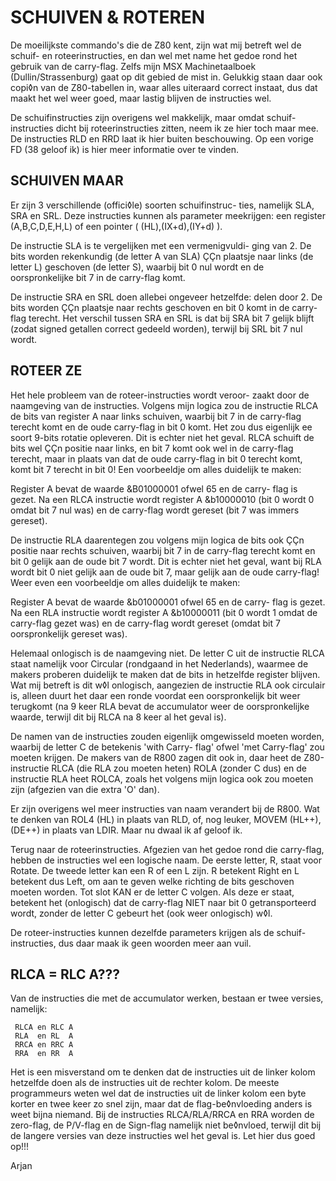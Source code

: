 # SCHUIVEN & ROTEREN

 De moeilijkste commando's die de Z80 kent, zijn wat mij 
 betreft wel de schuif- en roteerinstructies, en dan wel met 
 name het gedoe rond het gebruik van de carry-flag. Zelfs 
 mijn MSX Machinetaalboek (Dullin/Strassenburg) gaat op dit 
 gebied de mist in. Gelukkig staan daar ook copi◊n van de 
 Z80-tabellen in, waar alles uiteraard correct instaat, dus 
 dat maakt het wel weer goed, maar lastig blijven de 
 instructies wel.

 De schuifinstructies zijn overigens wel makkelijk, maar 
 omdat schuif-instructies dicht bij roteerinstructies zitten, 
 neem ik ze hier toch maar mee. De instructies RLD en RRD 
 laat ik hier buiten beschouwing. Op een vorige FD (38 geloof 
 ik) is hier meer informatie over te vinden.


## SCHUIVEN MAAR

 Er zijn 3 verschillende (offici◊le) soorten schuifinstruc-
 ties, namelijk SLA, SRA en SRL. Deze instructies kunnen als 
 parameter meekrijgen: een register (A,B,C,D,E,H,L) of een 
 pointer ( (HL),(IX+d),(IY+d) ).

 De instructie SLA is te vergelijken met een vermenigvuldi-
 ging van 2. De bits worden rekenkundig (de letter A van SLA) 
 ÇÇn plaatsje naar links (de letter L) geschoven (de letter 
 S), waarbij bit 0 nul wordt en de oorspronkelijke bit 7 in 
 de carry-flag komt.

 De instructie SRA en SRL doen allebei ongeveer hetzelfde: 
 delen door 2. De bits worden ÇÇn plaatsje naar rechts 
 geschoven en bit 0 komt in de carry-flag terecht. Het 
 verschil tussen SRA en SRL is dat bij SRA bit 7 gelijk 
 blijft (zodat signed getallen correct gedeeld worden), 
 terwijl bij SRL bit 7 nul wordt.


## ROTEER ZE

 Het hele probleem van de roteer-instructies wordt veroor-
 zaakt door de naamgeving van de instructies. Volgens mijn 
 logica zou de instructie RLCA de bits van register A naar 
 links schuiven, waarbij bit 7 in de carry-flag terecht komt 
 en de oude carry-flag in bit 0 komt. Het zou dus eigenlijk 
 ee soort 9-bits rotatie opleveren. Dit is echter niet het 
 geval. RLCA schuift de bits wel ÇÇn positie naar links, en 
 bit 7 komt ook wel in de carry-flag terecht, maar in plaats 
 van dat de oude carry-flag in bit 0 terecht komt, komt bit 7 
 terecht in bit 0! Een voorbeeldje om alles duidelijk te 
 maken:

 Register A bevat de waarde &B01000001 ofwel 65 en de carry- 
 flag is gezet. Na een RLCA instructie wordt register A 
 &b10000010 (bit 0 wordt 0 omdat bit 7 nul was) en de 
 carry-flag wordt gereset (bit 7 was immers gereset).

 De instructie RLA daarentegen zou volgens mijn logica de 
 bits ook ÇÇn positie naar rechts schuiven, waarbij bit 7 in 
 de carry-flag terecht komt en bit 0 gelijk aan de oude bit 7 
 wordt. Dit is echter niet het geval, want bij RLA wordt bit 
 0 niet gelijk aan de oude bit 7, maar gelijk aan de oude 
 carry-flag! Weer even een voorbeeldje om alles duidelijk te 
 maken:

 Register A bevat de waarde &b01000001 ofwel 65 en de carry-
 flag is gezet. Na een RLA instructie wordt register A 
 &b10000011 (bit 0 wordt 1 omdat de carry-flag gezet was) en 
 de carry-flag wordt gereset (omdat bit 7 oorspronkelijk 
 gereset was).

 Helemaal onlogisch is de naamgeving niet. De letter C uit de 
 instructie RLCA staat namelijk voor Circular (rondgaand in 
 het Nederlands), waarmee de makers proberen duidelijk te 
 maken dat de bits in hetzelfde register blijven. Wat mij 
 betreft is dit w◊l onlogisch, aangezien de instructie RLA 
 ook circulair is, alleen duurt het daar een ronde voordat 
 een oorspronkelijk bit weer terugkomt (na 9 keer RLA bevat 
 de accumulator weer de oorspronkelijke waarde, terwijl dit 
 bij RLCA na 8 keer al het geval is).

 De namen van de instructies zouden eigenlijk omgewisseld 
 moeten worden, waarbij de letter C de betekenis 'with Carry-
 flag' ofwel 'met Carry-flag' zou moeten krijgen. De makers 
 van de R800 zagen dit ook in, daar heet de Z80-instructie 
 RLCA (die RLA zou moeten heten) ROLA (zonder C dus) en de 
 instructie RLA heet ROLCA, zoals het volgens mijn logica ook 
 zou moeten zijn (afgezien van die extra 'O' dan).

 Er zijn overigens wel meer instructies van naam verandert 
 bij de R800. Wat te denken van ROL4 (HL) in plaats van RLD, 
 of, nog leuker, MOVEM (HL++),(DE++) in plaats van LDIR. Maar 
 nu dwaal ik af geloof ik.

 Terug naar de roteerinstructies. Afgezien van het gedoe rond 
 die carry-flag, hebben de instructies wel een logische naam. 
 De eerste letter, R, staat voor Rotate. De tweede letter kan 
 een R of een L zijn. R betekent Right en L betekent dus 
 Left, om aan te geven welke richting de bits geschoven 
 moeten worden. Tot slot KAN er de letter C volgen. Als deze 
 er staat, betekent het (onlogisch) dat de carry-flag NIET 
 naar bit 0 getransporteerd wordt, zonder de letter C gebeurt 
 het (ook weer onlogisch) w◊l. 

 De roteer-instructies kunnen dezelfde parameters krijgen als 
 de schuif-instructies, dus daar maak ik geen woorden meer 
 aan vuil.


## RLCA = RLC A???

 Van de instructies die met de accumulator werken, bestaan er 
 twee versies, namelijk:
```
 RLCA en RLC A
 RLA  en RL  A
 RRCA en RRC A
 RRA  en RR  A
```
 Het is een misverstand om te denken dat de instructies uit 
 de linker kolom hetzelfde doen als de instructies uit de 
 rechter kolom. De meeste programmeurs weten wel dat de 
 instructies uit de linker kolom een byte korter en twee keer 
 zo snel zijn, maar dat de flag-be◊nvloeding anders is weet 
 bijna niemand. Bij de instructies RLCA/RLA/RRCA en RRA 
 worden de zero-flag, de P/V-flag en de Sign-flag namelijk 
 niet be◊nvloed, terwijl dit bij de langere versies van deze 
 instructies wel het geval is. Let hier dus goed op!!!

Arjan